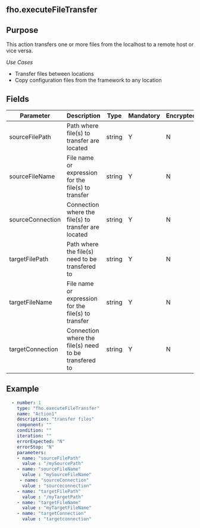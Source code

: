 ## fho.executeFileTransfer
## Purpose
This action transfers one or more files from the localhost to a remote host or vice versa.

*Use Cases*
* Transfer files between locations
* Copy configuration files from the framework to any location

## Fields
|Parameter|Description|Type|Mandatory|Encrypted|
|---------|-----------|----|---------|---------|
|sourceFilePath|Path where file(s) to transfer are located|string|Y|N|
|sourceFileName|File name or expression for the file(s) to transfer|string|Y|N|
|sourceConnection|Connection where the file(s) to transfer are located|string|Y|N|
|targetFilePath|Path where the file(s) need to be transfered to|string|Y|N|
|targetFileName|File name or expression for the file(s) to transfer|string|Y|N|
|targetConnection|Connection where the file(s) need to be transfered to|string|Y|N|


## Example
```yaml
  - number: 1
    type: "fho.executeFileTransfer"
    name: "Action1"
    description: "transfer files"
    component: ""
    condition: ""
    iteration: ""
    errorExpected: "N"
    errorStop: "N"
    parameters:
    - name: "sourceFilePath"
      value : "/mySourcePath"
    - name: "sourceFileName"
      value : "mySourceFileName"
     - name: "sourceConnection"
      value : "sourceconnection"
    - name: "targetFilePath"
      value : "/myTargetPath"
    - name: "targetFileName"
      value : "myTargetFileName"
    - name: "targetConnection"
      value : "targetconnection"
```
